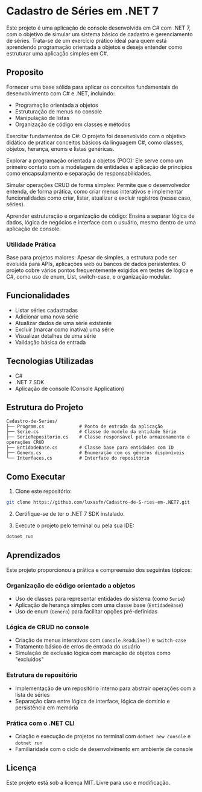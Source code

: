 
# Cadastro de Séries em .NET 7

Este projeto é uma aplicação de console desenvolvida em C# com .NET 7, com o objetivo de simular um sistema básico de cadastro e gerenciamento de séries. Trata-se de um exercício prático ideal para quem está aprendendo programação orientada a objetos e deseja entender como estruturar uma aplicação simples em C#.

## Proposito 

Fornecer uma base sólida para aplicar os conceitos fundamentais de desenvolvimento com C# e .NET, incluindo:

- Programação orientada a objetos
- Estruturação de menus no console
- Manipulação de listas
- Organização de código em classes e métodos

Exercitar fundamentos de C#: O projeto foi desenvolvido com o objetivo didático de praticar conceitos básicos da linguagem C#, como classes, objetos, herança, enums e listas genéricas.

Explorar a programação orientada a objetos (POO): Ele serve como um primeiro contato com a modelagem de entidades e aplicação de princípios como encapsulamento e separação de responsabilidades.

Simular operações CRUD de forma simples: Permite que o desenvolvedor entenda, de forma prática, como criar menus interativos e implementar funcionalidades como criar, listar, atualizar e excluir registros (nesse caso, séries).

Aprender estruturação e organização de código: Ensina a separar lógica de dados, lógica de negócios e interface com o usuário, mesmo dentro de uma aplicação de console.

### Utilidade Prática
Base para projetos maiores: Apesar de simples, a estrutura pode ser evoluída para APIs, aplicações web ou bancos de dados persistentes.
O projeto cobre vários pontos frequentemente exigidos em testes de lógica e C#, como uso de enum, List<T>, switch-case, e organização modular.



## Funcionalidades

- Listar séries cadastradas
- Adicionar uma nova série
- Atualizar dados de uma série existente
- Excluir (marcar como inativa) uma série
- Visualizar detalhes de uma série
- Validação básica de entrada

## Tecnologias Utilizadas

- C#
- .NET 7 SDK
- Aplicação de console (Console Application)

## Estrutura do Projeto

```
Cadastro-de-Series/
├── Program.cs             # Ponto de entrada da aplicação
├── Serie.cs               # Classe de modelo da entidade Série
├── SerieRepositorio.cs    # Classe responsável pelo armazenamento e operações CRUD
├── EntidadeBase.cs        # Classe base para entidades com ID
├── Genero.cs              # Enumeração com os gêneros disponíveis
└── Interfaces.cs          # Interface do repositório
```

## Como Executar

1. Clone este repositório:

```bash
git clone https://github.com/luxasfn/Cadastro-de-S-ries-em-.NET7.git
```

2. Certifique-se de ter o .NET 7 SDK instalado.

3. Execute o projeto pelo terminal ou pela sua IDE:

```bash
dotnet run
```

## Aprendizados

Este projeto proporcionou a prática e compreensão dos seguintes tópicos:

### Organização de código orientado a objetos

- Uso de classes para representar entidades do sistema (como `Serie`)
- Aplicação de herança simples com uma classe base (`EntidadeBase`)
- Uso de enum (`Genero`) para facilitar opções pré-definidas

### Lógica de CRUD no console

- Criação de menus interativos com `Console.ReadLine()` e `switch-case`
- Tratamento básico de erros de entrada do usuário
- Simulação de exclusão lógica com marcação de objetos como "excluídos"

### Estrutura de repositório

- Implementação de um repositório interno para abstrair operações com a lista de séries
- Separação clara entre lógica de interface, lógica de domínio e persistência em memória

### Prática com o .NET CLI

- Criação e execução de projetos no terminal com `dotnet new console` e `dotnet run`
- Familiaridade com o ciclo de desenvolvimento em ambiente de console

## Licença

Este projeto está sob a licença MIT. Livre para uso e modificação.
